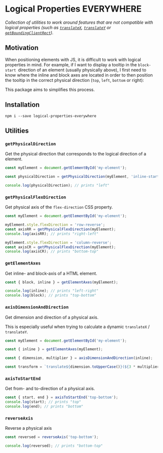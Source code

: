 # Logical Properties EVERYWHERE

_Collection of utilities to work around features that are not compatible with logical properties (such as [`translateX`](https://developer.mozilla.org/docs/Web/CSS/transform-function/translateX), [`translateY`](https://developer.mozilla.org/docs/Web/CSS/transform-function/translateY) or [`getBoundingClientRect`](https://developer.mozilla.org/docs/Web/API/Element/getBoundingClientRect))._

## Motivation

When positioning elements with JS, it is difficult to work with logical properties in mind. For example, if I want to display a tooltip in the `block-start `direction of an element (usually physically above), I first need to know where the inline and block axes are located in order to then position the tooltip in the correct physical direction (`top`, `left`, `bottom` or right):

This package aims to simplifies this process.

## Installation

```
npm i --save logical-properties-everywhere
```

## Utilities

### `getPhysicalDirection`

Get the physical direction that corresponds to the logical direction of a element.

```ts
const myElement = document.getElementById('my-element');

const physicalDirection = getPhysicalDirection(myElement, 'inline-start');

console.log(physicalDirection); // prints "left"
```

### `getPhysicalFlexDirection`

Get physical axis of the `flex-direction` CSS property.

```ts
const myElement = document.getElementById('my-element');

myElement.style.flexDirection = 'row-reverse';
const axisRR = getPhysicalFlexDirection(myElement);
console.log(axisRR); // prints "right-left"

myElement.style.flexDirection = 'column-reverse';
const axisCR = getPhysicalFlexDirection(myElement);
console.log(axisCR); // prints "bottom-top"
```

### `getElementAxes`

Get inline- and block-axis of a HTML element.

```ts
const { block, inline } = getElementAxes(myElement);

console.log(inline); // prints "left-right"
console.log(block); // prints "top-bottom"
```

### `axisDimensionAndDirection`

Get dimension and direction of a physical axis.

This is especially useful when trying to calculate a dynamic `translateX` / `translateY`.

```ts
const myElement = document.getElementById('my-element');

const { inline } = getElementAxes(myElement);

const { dimension, multiplier } = axisDimensionAndDirection(inline);

const transform = `translate${dimension.toUpperCase()}(${3 * multiplier})`;
```

### `axisToStartEnd`

Get from- and to-direction of a physical axis.

```ts
const { start, end } = axisToStartEnd('top-bottom');
console.log(start); // prints "top"
console.log(end); // prints "bottom"
```

### `reverseAxis`

Reverse a physical axis

```ts
const reversed = reverseAxis('top-bottom');

console.log(reversed); // prints "bottom-top"
```

